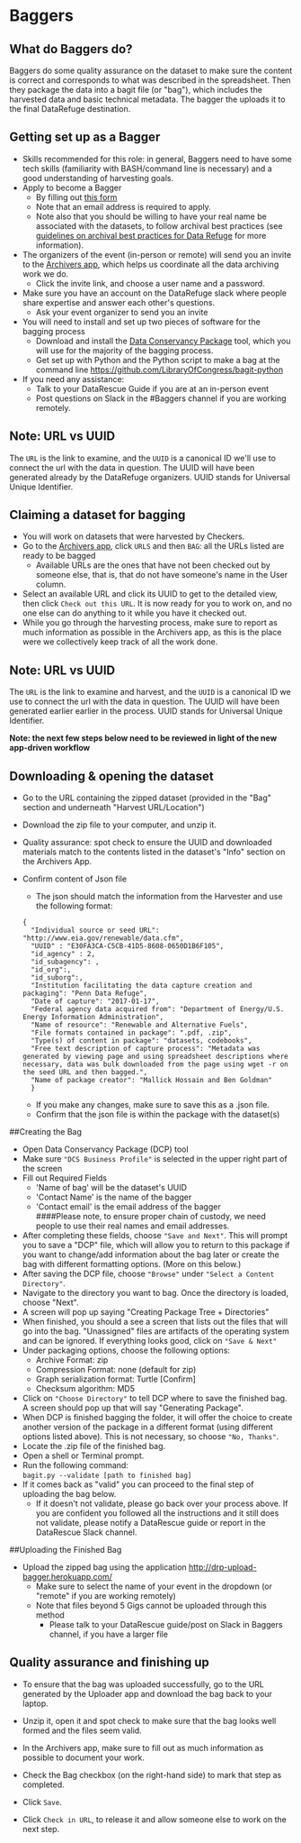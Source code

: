 # Baggers

## What do Baggers do?
Baggers do some quality assurance on the dataset to make sure the content is correct and corresponds to what was described in the spreadsheet. Then they package the data into a bagit file (or "bag"), which includes the harvested data and basic technical metadata. The bagger the uploads it to the final DataRefuge destination.

## Getting set up as a Bagger
- Skills recommended for this role: in general, Baggers need to have some tech skills (familiarity with BASH/command line is necessary) and a good understanding of harvesting goals.
- Apply to become a Bagger
   - By filling out [this form](https://docs.google.com/a/temple.edu/forms/d/e/1FAIpQLSfh9YIFnDrc-Cuc0hTd-U37J3D8xw8K7VXmzWkPs6Y5Q0wfVg/viewform)
    - Note that an email address is required to apply.
    - Note also that you should be willing to have your real name be associated with the datasets, to follow archival best practices (see [guidelines on archival best practices for Data Refuge](http://www.ppehlab.org/blogposts/2017/2/1/data-refuge-rests-on-a-clear-chain-of-custody) for more information).
- The organizers of the event (in-person or remote) will send you an invite to the [Archivers app](http://www.archivers.space/), which helps us coordinate all the data archiving work we do.
	- Click the invite link, and choose a user name and a password.    
- Make sure you have an account on the DataRefuge slack where people share expertise and answer each other's questions.
	- Ask your event organizer to send you an invite
- You will need to install and set up two pieces of software for the bagging process
  - Download and install the [Data Conservancy Package](https://github.com/DataConservancy/dcs-packaging-tool/releases) tool, which you will use for the majority of the bagging process.
  - Get set up with Python and the Python script to make a bag at the command line https://github.com/LibraryOfCongress/bagit-python
- If you need any assistance:
  - Talk to your DataRescue Guide if you are at an in-person event
  - Post questions on Slack in the #Baggers channel if you are working remotely.


## Note: URL vs UUID
The `URL` is the link to examine, and the `UUID` is a canonical ID we'll use to connect the url with the data in question. The UUID will have been generated already by the DataRefuge organizers. UUID stands for Universal Unique Identifier.


## Claiming a dataset for bagging
- You will work on datasets that were harvested by Checkers.
- Go to the [Archivers app](http://www.archivers.space/), click `URLS` and then `BAG`: all the URLs listed are ready to be bagged
    - Available URLs are the ones that have not been checked out by someone else, that is, that do not have someone's name in the User column.
- Select an available URL and click its UUID to get to the detailed view, then click `Check out this URL`. It is now ready for you to work on, and no one else can do anything to it while you have it checked out.
- While you go through the harvesting process, make sure to report as much information as possible in the Archivers app, as this is the place were we collectively keep track of all the work done.

## Note: URL vs UUID
The `URL` is the link to examine and harvest, and the `UUID` is a canonical ID we use to connect the url with the data in question. The UUID will have been generated earlier earlier in the process. UUID stands for Universal Unique Identifier.

**Note: the next few steps below need to be reviewed in light of the new app-driven workflow**

## Downloading & opening the dataset
  - Go to the URL containing the zipped dataset (provided in the "Bag" section and underneath "Harvest URL/Location")
  - Download the zip file to your computer, and unzip it.
  - Quality assurance: spot check to ensure the UUID and downloaded materials match to the contents listed in the dataset's "Info" section on the Archivers App.

- Confirm content of Json file
  - The json should match the information from the Harvester and use the following format:

  ```
  {
    "Individual source or seed URL": "http://www.eia.gov/renewable/data.cfm",
    "UUID" : "E30FA3CA-C5CB-41D5-8608-0650D1B6F105",
    "id_agency" : 2,
    "id_subagency": ,
    "id_org":,
    "id_suborg":,
    "Institution facilitating the data capture creation and packaging": "Penn Data Refuge",
    "Date of capture": "2017-01-17",
    "Federal agency data acquired from": "Department of Energy/U.S. Energy Information Administration",
    "Name of resource": "Renewable and Alternative Fuels",
    "File formats contained in package": ".pdf, .zip",
    "Type(s) of content in package": "datasets, codebooks",
    "Free text description of capture process": "Metadata was generated by viewing page and using spreadsheet descriptions where necessary, data was bulk downloaded from the page using wget -r on the seed URL and then bagged.",
    "Name of package creator": "Mallick Hossain and Ben Goldman"
    }
  ```
  - If you make any changes, make sure to save this as a .json file.
  - Confirm that the json file is within the package with the dataset(s)

##Creating the Bag
  - Open Data Conservancy Package (DCP) tool
  - Make sure ``"DCS Business Profile"`` is selected in the upper right part of the screen
  - Fill out Required Fields
    - 'Name of bag' will be the dataset's UUID
    - 'Contact Name' is the name of the bagger
    - 'Contact email' is the email address of the bagger    
####Please note, to ensure proper chain of custody, we need people to use their real names and email addresses.
  - After completing these fields, choose ``"Save and Next"``. This will prompt you to save a "DCP" file, which will allow you to return to this package if you want to change/add information about the bag later or create the bag with different formatting options. (More on this below.)
  - After saving the DCP file, choose ``"Browse"`` under ``"Select a Content Directory"``.
  - Navigate to the directory you want to bag. Once the directory is loaded, choose "Next".
  - A screen will pop up saying "Creating Package Tree + Directories"
  - When finished, you should a see a screen that lists out the files that will go into the bag. "Unassigned" files are artifacts of the operating system and can be ignored.
  If everything looks good, click on ``"Save & Next"``
  - Under packaging options, choose the following options:
    - Archive Format: zip
    - Compression Format: none (default for zip)
    - Graph serialization format: Turtle [Confirm]
    - Checksum algorithm: MD5
  - Click on ``"Choose Directory"`` to tell DCP where to save the finished bag. A screen should pop up that will say "Generating Package".
  - When DCP is finished bagging the folder, it will offer the choice to create another version of the package in a different format (using different options listed above). This is not necessary, so choose ``"No, Thanks"``.
  - Locate the .zip file of the finished bag.
  - Open a shell or Terminal prompt.
  - Run the following command:  
      ``bagit.py --validate [path to finished bag]``
  - If it comes back as "valid" you can proceed to the final step of uploading the bag below.
    - If it doesn't not validate, please go back over your process above. If you are confident you followed all the instructions and it still does not validate, please notify a DataRescue guide or report in the DataRescue Slack channel.

##Uploading the Finished Bag  
- Upload the zipped bag using the application http://drp-upload-bagger.herokuapp.com/
  - Make sure to select the name of your event in the dropdown (or "remote" if you are working remotely)
  - Note that files beyond 5 Gigs cannot be uploaded through this method
    - Please talk to your DataRescue guide/post on Slack in Baggers channel, if you have a larger file

## Quality assurance and finishing up
- To ensure that the bag was uploaded successfully, go to the URL generated by the Uploader app and download the bag back to your laptop.
- Unzip it, open it and spot check to make sure that the bag looks well formed and the files seem valid.

- In the Archivers app, make sure to fill out as much information as possible to document your work.
- Check the Bag checkbox (on the right-hand side) to mark that step as completed.
- Click `Save`.
- Click `Check in URL`, to release it and allow someone else to work on the next step.
